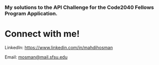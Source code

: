 ### My solutions to the API Challenge for the Code2040 Fellows Program Application.

# Connect with me!

LinkedIn: https://www.linkedin.com/in/mahdihosman

Email: mosman@mail.sfsu.edu

